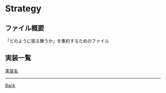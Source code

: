 # Strategy

## ファイル概要

「どのように振る舞うか」を集約するためのファイル

## 実装一覧

[実装名](./__Todo/README.md)

---
[Back](../README.md)  